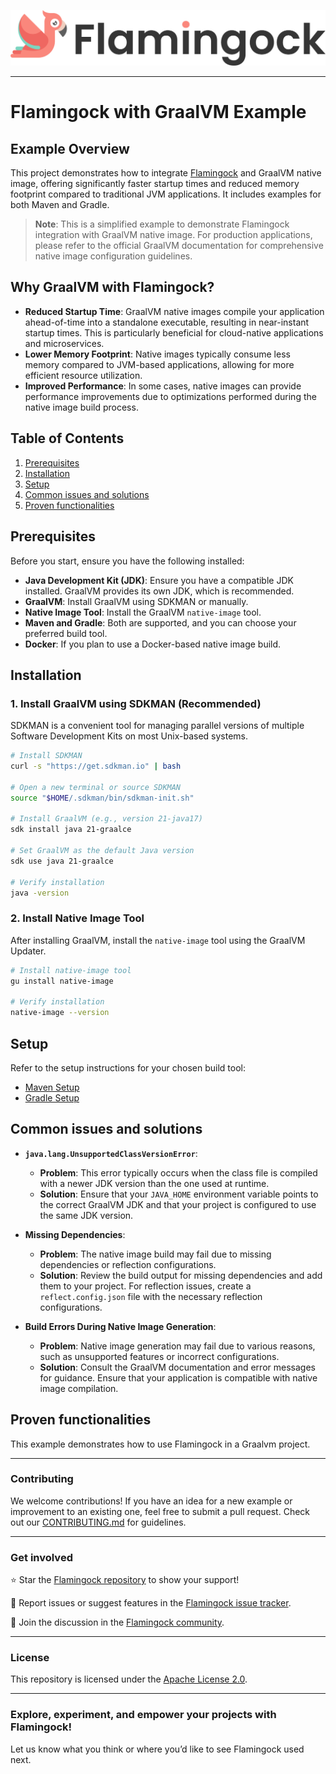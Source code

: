 ![Header Image](../misc/logo-with-text.png)
___

# Flamingock with GraalVM Example

## Example Overview

This project demonstrates how to integrate [Flamingock](https://github.com/mongock/flamingock-project) and
GraalVM native image, offering significantly faster startup times and reduced memory footprint compared to traditional JVM applications. It includes examples for both Maven and Gradle.

> **Note**: This is a simplified example to demonstrate Flamingock integration with GraalVM native image. For production applications, please refer to the official GraalVM documentation for comprehensive native image configuration guidelines.


## Why GraalVM with Flamingock?

- **Reduced Startup Time**: GraalVM native images compile your application ahead-of-time into a standalone executable, resulting in near-instant startup times. This is particularly beneficial for cloud-native applications and microservices.
- **Lower Memory Footprint**: Native images typically consume less memory compared to JVM-based applications, allowing for more efficient resource utilization.
- **Improved Performance**: In some cases, native images can provide performance improvements due to optimizations performed during the native image build process.

## Table of Contents

1. [Prerequisites](#prerequisites)
2. [Installation](#installation)
3. [Setup](#setup)
4. [Common issues and solutions](#common-issues-and-solutions)
5. [Proven functionalities](#proven-functionalities)

## Prerequisites

Before you start, ensure you have the following installed:

- **Java Development Kit (JDK)**: Ensure you have a compatible JDK installed. GraalVM provides its own JDK, which is recommended.
- **GraalVM**: Install GraalVM using SDKMAN or manually.
- **Native Image Tool**: Install the GraalVM `native-image` tool.
- **Maven and Gradle**: Both are supported, and you can choose your preferred build tool.
- **Docker**: If you plan to use a Docker-based native image build.

## Installation

### 1. Install GraalVM using SDKMAN (Recommended)

SDKMAN is a convenient tool for managing parallel versions of multiple Software Development Kits on most Unix-based systems.

```bash
# Install SDKMAN
curl -s "https://get.sdkman.io" | bash

# Open a new terminal or source SDKMAN
source "$HOME/.sdkman/bin/sdkman-init.sh"

# Install GraalVM (e.g., version 21-java17)
sdk install java 21-graalce

# Set GraalVM as the default Java version
sdk use java 21-graalce

# Verify installation
java -version
```

### 2. Install Native Image Tool

After installing GraalVM, install the `native-image` tool using the GraalVM Updater.

```bash
# Install native-image tool
gu install native-image

# Verify installation
native-image --version
```

## Setup
Refer to the setup instructions for your chosen build tool:

- [Maven Setup](SETUP_MAVEN.md)
- [Gradle Setup](SETUP_GRADLE.md)

## Common issues and solutions

- **`java.lang.UnsupportedClassVersionError`**:
  - **Problem**: This error typically occurs when the class file is compiled with a newer JDK version than the one used at runtime.
  - **Solution**: Ensure that your `JAVA_HOME` environment variable points to the correct GraalVM JDK and that your project is configured to use the same JDK version.

- **Missing Dependencies**:
  - **Problem**: The native image build may fail due to missing dependencies or reflection configurations.
  - **Solution**: Review the build output for missing dependencies and add them to your project. For reflection issues, create a `reflect.config.json` file with the necessary reflection configurations.

- **Build Errors During Native Image Generation**:
  - **Problem**: Native image generation may fail due to various reasons, such as unsupported features or incorrect configurations.
  - **Solution**: Consult the GraalVM documentation and error messages for guidance. Ensure that your application is compatible with native image compilation.

## Proven functionalities

This example demonstrates how to use Flamingock in a Graalvm project.

___

### Contributing
We welcome contributions! If you have an idea for a new example or improvement to an existing one, feel free to submit a
pull request. Check out our [CONTRIBUTING.md](../CONTRIBUTING.md) for guidelines.

___

### Get involved
⭐ Star the [Flamingock repository](https://github.com/mongock/flamingock-project) to show your support!

🐞 Report issues or suggest features in the [Flamingock issue tracker](https://github.com/mongock/flamingock-project/issues).

💬 Join the discussion in the [Flamingock community](https://github.com/mongock/flamingock-project/discussions).

___

### License
This repository is licensed under the [Apache License 2.0](../LICENSE.md).

___

### Explore, experiment, and empower your projects with Flamingock!
Let us know what you think or where you’d like to see Flamingock used next.
